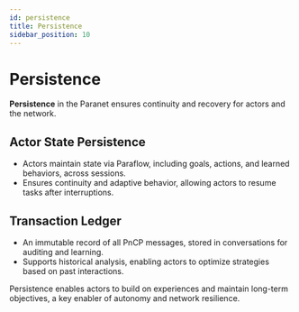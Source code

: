 ```yaml
---
id: persistence
title: Persistence
sidebar_position: 10
---
```


# Persistence

**Persistence** in the Paranet ensures continuity and recovery for actors and the network.

## Actor State Persistence

- Actors maintain state via Paraflow, including goals, actions, and learned behaviors, across sessions.
- Ensures continuity and adaptive behavior, allowing actors to resume tasks after interruptions.

## Transaction Ledger

- An immutable record of all PnCP messages, stored in conversations for auditing and learning.
- Supports historical analysis, enabling actors to optimize strategies based on past interactions.

Persistence enables actors to build on experiences and maintain long-term objectives, a key enabler of autonomy and network resilience.